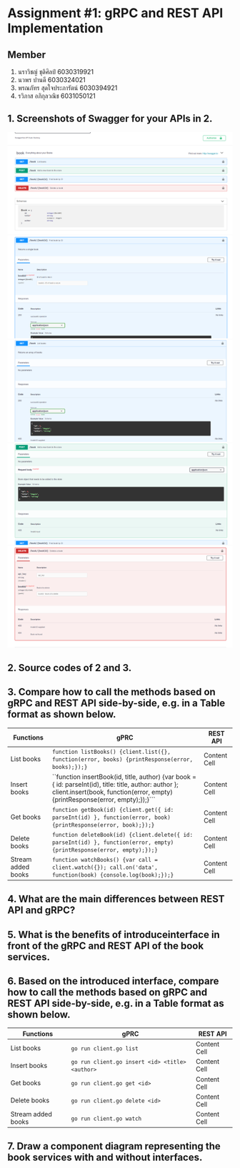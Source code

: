 # Assignment #1: gRPC and REST API Implementation

## Member
1. นราวิชญ์ ชุติศิลป์ 		6030319921
2. นวพร ปานดี 			6030324021
3. พรณภัทร สุดใจประภารัตน์ 	6030394921
4. รวิภาส อภิกุลวณิช 		6031050121

## 1. Screenshots of Swagger for your APIs in 2.
![all](images/all.png)
![get](images/get.png)
![getall](images/getall.png)
![post](images/post.png)
![delete](images/delete.png)

## 2. Source codes of 2 and 3. 

## 3. Compare how to call the methods based on gRPC and REST API side-by-side, e.g. in a Table format as shown below.

| Functions  | gPRC | REST API |
| ------------- | ------------- | ------------- |
| List books  | ```function listBooks() {client.list({}, function(error, books) {printResponse(error, books);});}``` | Content Cell  |
| Insert books  | ``function insertBook(id, title, author) {var book = { id: parseInt(id), title: title, author: author }; client.insert(book, function(error, empty) {printResponse(error, empty);});}```  | Content Cell  |
| Get books | ```function getBook(id) {client.get({ id: parseInt(id) }, function(error, book) {printResponse(error, book);});}```| Content Cell  |
| Delete books  | ```function deleteBook(id) {client.delete({ id: parseInt(id) }, function(error, empty) {printResponse(error, empty);});}``` | Content Cell  |
| Stream added books  | ```function watchBooks() {var call = client.watch({}); call.on('data', function(book) {console.log(book);});}``` | Content Cell  |

## 4. What are the main differences between REST API and gRPC? 

## 5. What is the benefits of introduceinterface in front of the gRPC and REST API of the book services. 

## 6. Based on the introduced interface, compare how to call the methods based on gRPC and REST API side-by-side, e.g. in a Table format as shown below. 

| Functions  | gPRC | REST API |
| ------------- | ------------- | ------------- |
| List books  | ```go run client.go list```  | Content Cell  |
| Insert books  | ```go run client.go insert <id> <title> <author>```  | Content Cell  |
| Get books | ```go run client.go get <id>```  | Content Cell  |
| Delete books  | ```go run client.go delete <id>```  | Content Cell  |
| Stream added books  | ```go run client.go watch```  | Content Cell  |

## 7. Draw a component diagram representing the book services with and without interfaces. 


